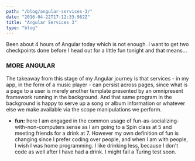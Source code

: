 ```yaml
---
path: "/blog/angular-services-3/"
date: "2016-04-22T17:12:33.962Z"
title: "Angular Services 3"
type: "blog"
---
```


Been about 4 hours of Angular today which is not enough. I want to get two checkpoints done before I head out for a little fun tonight and that means...

### MORE ANGULAR
The takeaway from this stage of my Angular journey is that services - in my app, in the form of a music player - can persist across pages, since what is a page to a user is merely another template presented by an omnipresent framework running in the background. And that same program in the background is happy to serve up a song or album information or whatever else we make available via the scope manipulations we perform.

* **fun:** here I am engaged in the common usage of fun-as-socializing-with-non-computers sense as I am going to a Spin class at 5 and meeting friends for a drink at 7. However my own definition of fun is changing since I prefer coding over people, and when I am with people, I wish I was home programming. I like drinking less, because I don't code as well after I have had a drink. I might fail a Turing test soon.
